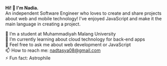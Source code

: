 **Hi! 👋 I'm Nadia.**  
An independent Software Engineer who loves to create and share projects about web and mobile technology! I've enjoyed JavaScript and make it the main language in creating a project.

🔭 I’m a student at Muhammadiyah Malang University  
🌱 I’m currently learning about cloud technology for back-end apps  
💬 Feel free to ask me about web development or JavaScript  
📫 How to reach me: nadtasya08@gmail.com  
⚡ Fun fact: Astrophile  

